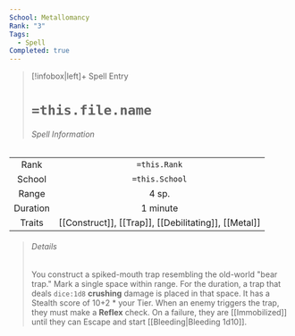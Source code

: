 ```yaml
---
School: Metallomancy
Rank: "3"
Tags:
  - Spell
Completed: true
---
```

> [!infobox|left]+ Spell Entry
> # `=this.file.name`
> ###### Spell Information
|          |                                           |
|:--------:|:-----------------------------------------:|
|   Rank   |               `=this.Rank`                |
|  School  |              `=this.School`               |
|  Range   |                   4 sp.                   |
| Duration |                 1 minute                  |
|  Traits  | [[Construct]], [[Trap]], [[Debilitating]], [[Metal]] |
> ###### *Details*
> You construct a spiked-mouth trap resembling the old-world "bear trap." Mark a single space within range. For the duration, a trap that deals `dice:1d8` **crushing** damage is placed in that space. It has a Stealth score of 10+2 * your Tier. When an enemy triggers the trap, they must make a **Reflex** check. On a failure, they are [[Immobilized]] until they can Escape and start [[Bleeding\|Bleeding 1d10]].
